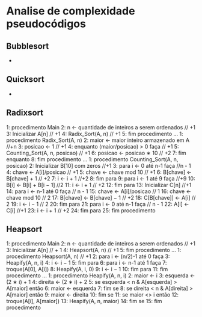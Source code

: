# Analise de complexidade pseudocódigos

## Bubblesort

* 

## Quicksort

*

## Radixsort

1: procedimento Main
2:      n ← quantidade de inteiros a serem ordenados // +1
3:      Inicializar A[n] // +1
4:      Radix_Sort(A, n) // +1
5: fim procedimento
...
1: procedimento Radix_Sort(A, n)
2:      maior ← maior inteiro armazenado em A //+n
3:      posicao ← 1 // +1
4:      enquanto (maior/posicao) > 0 faça // +1
5:          Counting_Sort(A, n, posicao) // +1
6:          posicao ← posicao ∗ 10 // +2
7:      fim enquanto
8: fim procedimento
...
1: procedimento Counting_Sort(A, n, posicao)
2:      Inicializar B[10] com zeros //+1
3:      para i ← 0 até n-1 faça //n - 1
4:          chave ← A[i]/posicao // +1
5:          chave ← chave mod 10 // +1
6:          B[chave] ← B[chave] + 1 // +2
7:          i ← i + 1 //+2
8:      fim para 
9:      para i ← 1 até 9 faça //+9
10:         B[i] ← B[i] + B[i − 1] //2
11:         i ← i + 1 // +2
12:     fim para
13:     Inicializar C[n] //+1
14:     para i ← n-1 até 0 faça // n - 1
15:         chave ← A[i]/posicao // 1
16:         chave ← chave mod 10 // 2
17:         B[chave] ← B[chave] − 1 // +2
18:         C[B[chave]] ← A[i] // 2
19:         i ← i − 1 // 2
20:     fim para
21:     para i ← 0 até n-1 faça // n - 1
22:         A[i] ← C[i] //+1
23:         i ← i + 1 // +2
24:     fim para
25: fim procedimento

## Heapsort

1: procedimento Main 
2:      n ← quantidade de inteiros a serem ordenados // +1
3:      Inicializar A[n] // + 1
4:      Heapsort(A, n) // +1
5: fim procedimento 
...
1: procedimento Heapsort(A, n) // +1
2:      para i ← (n/2)-1 até 0 faça 
3:          Heapify(A, n, i)
4:          i ← i − 1
5:      fim para
6:      para i ← n-1 até 1 faça
7:          troque(A[0], A[i])
8:          Heapify(A, i, 0)
9:          i ← i − 1
10:     fim para
11: fim procedimento
...
1: procedimento Heapify(A, n, i)
2:      maior ← i
3:      esquerda ← (2 ∗ i) + 1
4:      direita ← (2 ∗ i) + 2
5:      se esquerda < n & A[esquerda] > A[maior] então
6:          maior ← esquerda
7:      fim se
8:      se direita < n & A[direita] > A[maior] então
9:          maior ← direita
10:     fim se
11:     se maior <> i então
12:         troque(A[i], A[maior])
13:         Heapify(A, n, maior)
14:     fim se
15: fim procedimento